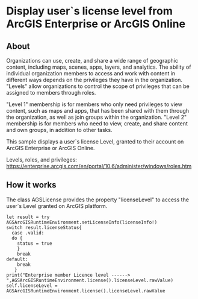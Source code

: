 # Display user`s license level from ArcGIS Enterprise or ArcGIS Online 
## About
Organizations can use, create, and share a wide range of geographic content, including maps, scenes, apps, layers, and analytics. The ability of individual organization members to access and work with content in different ways depends on the privileges they have in the organization. "Levels" allow organizations to control the scope of privileges that can be assigned to members through roles.

"Level 1" membership is for members who only need privileges to view content, such as maps and apps, that has been shared with them through the organization, as well as join groups within the organization. "Level 2" membership is for members who need to view, create, and share content and own groups, in addition to other tasks.

This sample displays a user`s license Level, granted to their account on ArcGIS Enterprise or ArcGIS Online.

Levels, roles, and privileges: https://enterprise.arcgis.com/en/portal/10.6/administer/windows/roles.htm

## How it works
The class AGSLicense provides the property "licenseLevel" to access the user`s Level granted on ArcGIS platform.

```
let result = try AGSArcGISRuntimeEnvironment.setLicenseInfo(licenseInfo!)
switch result.licenseStatus{
  case .valid:
  do {
    status = true
    }
    break
default:
    break
   }
print("Enterprise member Licence level ------> ",AGSArcGISRuntimeEnvironment.license().licenseLevel.rawValue)
self.licenseLevel = AGSArcGISRuntimeEnvironment.license().licenseLevel.rawValue
```
